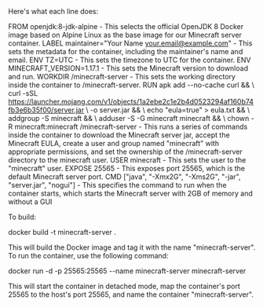 Here's what each line does:

FROM openjdk:8-jdk-alpine - This selects the official OpenJDK 8 Docker image based on Alpine Linux as the base image for our Minecraft server container.
LABEL maintainer="Your Name <your.email@example.com>" - This sets the metadata for the container, including the maintainer's name and email.
ENV TZ=UTC - This sets the timezone to UTC for the container.
ENV MINECRAFT_VERSION=1.17.1 - This sets the Minecraft version to download and run.
WORKDIR /minecraft-server - This sets the working directory inside the container to /minecraft-server.
RUN apk add --no-cache curl && \ curl -sSL https://launcher.mojang.com/v1/objects/1a2ebe2c1e2b4d0523294af160b74fb3e6b35f00/server.jar \ -o server.jar && \ echo "eula=true" > eula.txt && \ addgroup -S minecraft && \ adduser -S -G minecraft minecraft && \ chown -R minecraft:minecraft /minecraft-server - This runs a series of commands inside the container to download the Minecraft server jar, accept the Minecraft EULA, create a user and group named "minecraft" with appropriate permissions, and set the ownership of the /minecraft-server directory to the minecraft user.
USER minecraft - This sets the user to the "minecraft" user.
EXPOSE 25565 - This exposes port 25565, which is the default Minecraft server port.
CMD ["java", "-Xmx2G", "-Xms2G", "-jar", "server.jar", "nogui"] - This specifies the command to run when the container starts, which starts the Minecraft server with 2GB of memory and without a GUI


To build:

docker build -t minecraft-server .

This will build the Docker image and tag it with the name "minecraft-server". To run the container, use the following command:


docker run -d -p 25565:25565 --name minecraft-server minecraft-server

This will start the container in detached mode, map the container's port 25565 to the host's port 25565, and name the container "minecraft-server".
